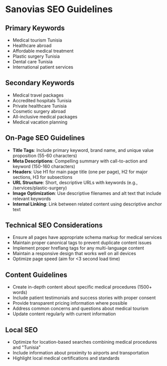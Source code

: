 # Sanovias SEO Guidelines

## Primary Keywords
- Medical tourism Tunisia
- Healthcare abroad
- Affordable medical treatment
- Plastic surgery Tunisia
- Dental care Tunisia
- International patient services

## Secondary Keywords
- Medical travel packages
- Accredited hospitals Tunisia
- Private healthcare Tunisia
- Cosmetic surgery abroad
- All-inclusive medical packages
- Medical vacation planning

## On-Page SEO Guidelines
- **Title Tags**: Include primary keyword, brand name, and unique value proposition (55-60 characters)
- **Meta Descriptions**: Compelling summary with call-to-action and keyword (150-160 characters)
- **Headers**: Use H1 for main page title (one per page), H2 for major sections, H3 for subsections
- **URL Structure**: Short, descriptive URLs with keywords (e.g., /services/plastic-surgery)
- **Image Optimization**: Use descriptive filenames and alt text that include relevant keywords
- **Internal Linking**: Link between related content using descriptive anchor text

## Technical SEO Considerations
- Ensure all pages have appropriate schema markup for medical services
- Maintain proper canonical tags to prevent duplicate content issues
- Implement proper hreflang tags for any multi-language content
- Maintain a responsive design that works well on all devices
- Optimize page speed (aim for <3 second load time)

## Content Guidelines
- Create in-depth content about specific medical procedures (1500+ words)
- Include patient testimonials and success stories with proper consent
- Provide transparent pricing information where possible
- Address common concerns and questions about medical tourism
- Update content regularly with current information

## Local SEO
- Optimize for location-based searches combining medical procedures and "Tunisia"
- Include information about proximity to airports and transportation
- Highlight local medical certifications and standards